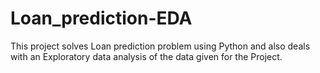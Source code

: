 # Loan_prediction-EDA
This project solves Loan prediction problem using Python and also deals with an Exploratory data analysis of the data given for the Project.
